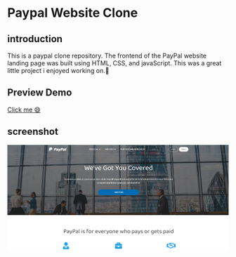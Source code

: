 
# Paypal Website Clone

## introduction
This is a paypal clone repository. The frontend of the PayPal website landing page was built using HTML, CSS, and javaScript. This was a great little project i enjoyed working on.🙂

## Preview Demo <br>
[Click me 😄](https://paypalcloneproject.netlify.app) 


## screenshot
![Screenshot](https://github.com/khalidadamu/Paypal-static-website-clone/blob/main/images/paypal%20clone.png)
